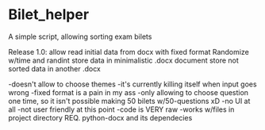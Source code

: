 # Bilet_helper
A simple script, allowing sorting exam bilets

Release 1.0:
allow read initial data from docx with fixed format
Randomize w/time and randint
store data in minimalistic .docx document
store not sorted data in another .docx

-doesn't allow to choose themes
-it's currently killing itself when input goes wrong
-fixed format is a pain in my ass
-only allowing to choose question one time, so it isn't possible making 50 bilets w/50-questions xD
-no UI at all
-not user friendly at this point
-code is VERY raw
-works w/files in project directory
REQ.
python-docx and its dependecies
